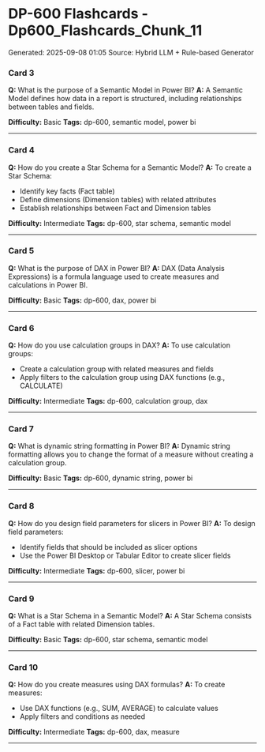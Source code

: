 # DP-600 Flashcards - Dp600_Flashcards_Chunk_11

Generated: 2025-09-08 01:05
Source: Hybrid LLM + Rule-based Generator

### Card 3
**Q:** What is the purpose of a Semantic Model in Power BI?
**A:** A Semantic Model defines how data in a report is structured, including relationships between tables and fields.

**Difficulty:** Basic
**Tags:** dp-600, semantic model, power bi

---

### Card 4
**Q:** How do you create a Star Schema for a Semantic Model?
**A:** To create a Star Schema:
- Identify key facts (Fact table)
- Define dimensions (Dimension tables) with related attributes
- Establish relationships between Fact and Dimension tables

**Difficulty:** Intermediate
**Tags:** dp-600, star schema, semantic model

---

### Card 5
**Q:** What is the purpose of DAX in Power BI?
**A:** DAX (Data Analysis Expressions) is a formula language used to create measures and calculations in Power BI.

**Difficulty:** Basic
**Tags:** dp-600, dax, power bi

---

### Card 6
**Q:** How do you use calculation groups in DAX?
**A:** To use calculation groups:
- Create a calculation group with related measures and fields
- Apply filters to the calculation group using DAX functions (e.g., CALCULATE)

**Difficulty:** Intermediate
**Tags:** dp-600, calculation group, dax

---

### Card 7
**Q:** What is dynamic string formatting in Power BI?
**A:** Dynamic string formatting allows you to change the format of a measure without creating a calculation group.

**Difficulty:** Basic
**Tags:** dp-600, dynamic string, power bi

---

### Card 8
**Q:** How do you design field parameters for slicers in Power BI?
**A:** To design field parameters:
- Identify fields that should be included as slicer options
- Use the Power BI Desktop or Tabular Editor to create slicer fields

**Difficulty:** Intermediate
**Tags:** dp-600, slicer, power bi

---

### Card 9
**Q:** What is a Star Schema in a Semantic Model?
**A:** A Star Schema consists of a Fact table with related Dimension tables.

**Difficulty:** Basic
**Tags:** dp-600, star schema, semantic model

---

### Card 10
**Q:** How do you create measures using DAX formulas?
**A:** To create measures:
- Use DAX functions (e.g., SUM, AVERAGE) to calculate values
- Apply filters and conditions as needed

**Difficulty:** Intermediate
**Tags:** dp-600, dax, measure

---

